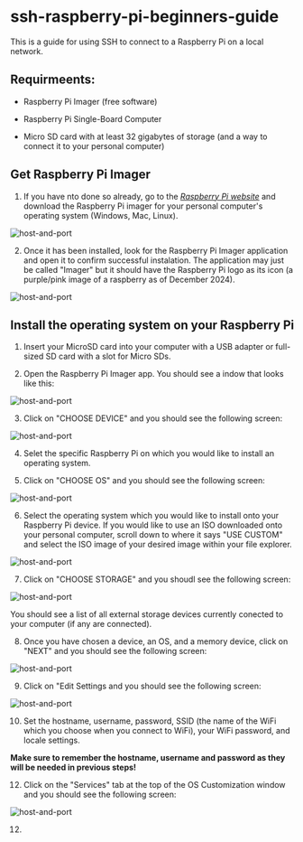 # ssh-raspberry-pi-beginners-guide
This is a guide for using SSH to connect to a Raspberry Pi on a local network. 

## Requirmeents:

- Raspberry Pi Imager (free software)

- Raspberry Pi Single-Board Computer

- Micro SD card with at least 32 gigabytes of storage  (and a way to connect it to your personal computer)

## Get Raspberry Pi Imager

1. If you have nto done so already, go to the *[Raspberry Pi website](https://www.raspberrypi.com/software/)* and download the Raspberry Pi imager for your personal computer's operating system (Windows, Mac, Linux).

![host-and-port](images/1-raspberry_pi_imager_download.png)

2. Once it has been installed, look for the Raspberry Pi Imager application and open it to confirm successful instalation.  The application may just be called "Imager" but it should have the Raspberry Pi logo as its icon (a purple/pink image of a raspberry as of December 2024).

![host-and-port](images/2_raspberry_pi_imager_download.png)

## Install the operating system on your Raspberry Pi

1. Insert your MicroSD card into your computer with a USB adapter or full-sized SD card with a slot for Micro SDs.

2. Open the Raspberry Pi Imager app. You should see a indow that looks like this:

![host-and-port](images/3_raspberry_pi_imager_interface.png)

3. Click on "CHOOSE DEVICE" and you should see the following screen:

![host-and-port](images/4_raspberry_pi_imager_choose_device.png)

4. Selet the specific Raspberry Pi on which you would like to install an operating system.

5. Click on "CHOOSE OS" and you should see the following screen:

![host-and-port](images/5_raspberry_pi_imager_choose_os.png)

6. Select the operating system which you would like to install onto your Raspberry Pi device.  If you would like to use an ISO downloaded onto your personal computer, scroll down to where it says "USE CUSTOM" and select the ISO image of your desired image within your file explorer.

![host-and-port](images/6_raspberry_pi_imager_use_custom_os.png)

7. Click on "CHOOSE STORAGE" and you shoudl see the following screen:

![host-and-port](images/7_raspberry_pi_imager_choose_storage.png)

You should see a list of all external storage devices currently conected to your computer (if any are connected).

8. Once you have chosen a device, an OS, and a memory device, click on "NEXT" and you should see the following screen:

![host-and-port](images/8_raspberry_pi_imager_next_button.png)

9. Click on "Edit Settings and you should see the following screen:

![host-and-port](images/9_raspberry_pi_imager_os_customization_1_general.png)

10. Set the hostname, username, password, SSID (the name of the WiFi which you choose when you connect to WiFi), your WiFi password, and locale settings.

**Make sure to remember the hostname, username and password as they will be needed in previous steps!**

12. Click on the "Services" tab at the top of the OS Customization window and you should see the following screen:

![host-and-port](images/10_raspberry_pi_imager_os_customization_2_services.png)

12. 
